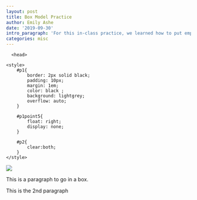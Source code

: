 ```yaml
---
layout: post
title: Box Model Practice
author: Emily Ashe
date: '2019-09-30'
intro_paragraph: 'For this in-class practice, we learned how to put emphasis on a word, and we learned how to block quote it.'
categories: misc
---
```

      <head>

    <style>
        #p1{
            border: 2px solid black;
            padding: 10px;
            margin: 1em;
            color: black ;
            background: lightgrey;
            overflow: auto;
        }

        #p1point5{
            float: right;
            display: none;
        }

        #p2{
            clear:both;
        }
    </style>
</head>
<body>
    <p id="p1point5"><img src="https://upload.wikimedia.org/wikipedia/commons/thumb/a/aa/Cute_puppy%283%29.jpg/300px-Cute_puppy%283%29.jpg" /></p>
    <p id="p1"> This is a paragraph to go in a box.</p>
    <p id="p2">This is the 2nd paragraph</p>
</body>
